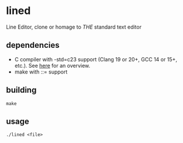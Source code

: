 # lined

Line Editor, clone or homage to _THE_ standard text editor

## dependencies
- C compiler with -std=c23 support (Clang 19 or 20+, GCC 14 or 15+, etc.).
See [here](https://en.cppreference.com/w/c/23.html) for an overview.
- make with ::= support

## building
`make`

## usage
`./lined <file>`
